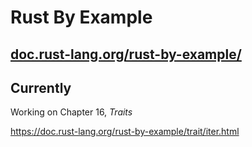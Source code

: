 
# Rust By Example

## [doc.rust-lang.org/rust-by-example/](https://doc.rust-lang.org/rust-by-example/)


## Currently

Working on Chapter 16, *Traits*

https://doc.rust-lang.org/rust-by-example/trait/iter.html
